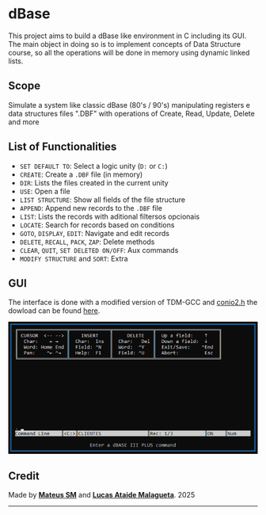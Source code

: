 # dBase
This project aims to build a dBase like environment in C including its GUI. The main object in doing so is to implement concepts of Data Structure course, so all the operations will be done in memory using dynamic linked lists. 

## Scope
Simulate a system like classic dBase (80's / 90's) manipulating registers e data structures files ".DBF" with operations of Create, Read, Update, Delete and more

## List of Functionalities

- `SET DEFAULT TO`: Select a logic unity (`D:` or `C:`)
- `CREATE`: Create a `.DBF` file (in memory)
- `DIR`: Lists the files created in the current unity
- `USE`: Open a file
- `LIST STRUCTURE`: Show all fields of the file structure 
- `APPEND`: Append new records to the `.DBF` file 
- `LIST`: Lists the records with aditional filtersos opcionais
- `LOCATE`: Search for records based on conditions
- `GOTO`, `DISPLAY`, `EDIT`: Navigate and edit records
- `DELETE`, `RECALL`, `PACK`, `ZAP`: Delete methods
- `CLEAR`, `QUIT`, `SET DELETED ON/OFF`: Aux commands
- `MODIFY STRUCTURE` and `SORT`: Extra


## GUI

The interface is done with a modified version of TDM-GCC and [conio2.h](https://conio.sourceforge.net/) the dowload can be found [here](https://github.com/mateus-sm/Conio2-VsCode).

![GUI](assets/image.png)

## Credit

Made by [**Mateus SM**](https://github.com/mateus-sm) and [**Lucas Ataide Malagueta**](https://github.com/LucasMalagueta).
2025

---

